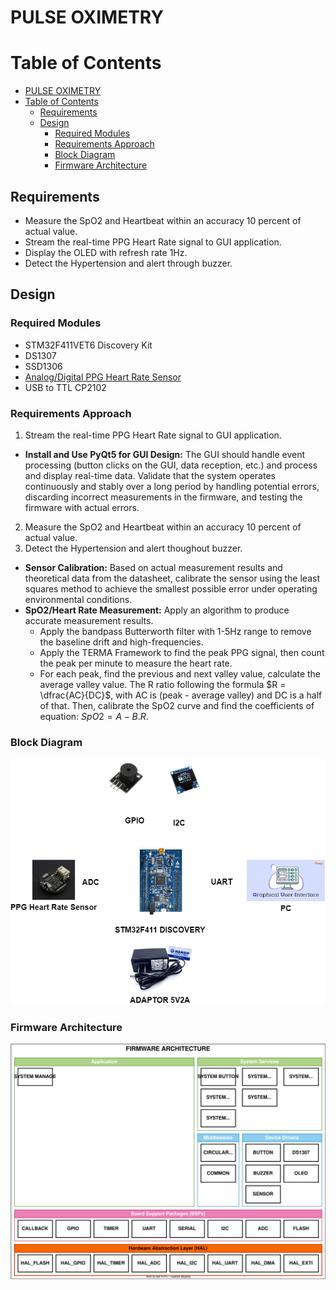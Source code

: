# PULSE OXIMETRY

# Table of Contents
- [PULSE OXIMETRY](#pulse-oximetry)
- [Table of Contents](#table-of-contents)
  - [Requirements](#requirements)
  - [Design](#design)
    - [Required Modules](#required-modules)
    - [Requirements Approach](#requirements-approach)
    - [Block Diagram](#block-diagram)
    - [Firmware Architecture](#firmware-architecture)

<a id="#1-requirements"></a>

## Requirements

* Measure the SpO2 and Heartbeat within an accuracy 10 percent of actual value.
* Stream the real-time PPG Heart Rate signal to GUI application.
* Display the OLED with refresh rate 1Hz.
* Detect the Hypertension and alert through buzzer.

<a id="#firmware-architecture"></a>

## Design

### Required Modules

* STM32F411VET6 Discovery Kit
* DS1307
* SSD1306
* [Analog/Digital PPG Heart Rate Sensor](https://hshop.vn/products/cam-bien-nhip-tim-dfrobot-gravity-analog-digital-ppg-heart-rate-sensor)
* USB to TTL CP2102 


### Requirements Approach
1. Stream the real-time PPG Heart Rate signal to GUI application.

* **Install and Use PyQt5 for GUI Design:** The GUI should handle event processing (button clicks on the GUI, data reception, etc.) and process and display real-time data. Validate that the system operates continuously and stably over a long period by handling potential errors, discarding incorrect measurements in the firmware, and testing the firmware with actual errors.
  
2. Measure the SpO2 and Heartbeat within an accuracy 10 percent of actual value.
3. Detect the Hypertension and alert thoughout buzzer.
* **Sensor Calibration:** Based on actual measurement results and theoretical data from the datasheet, calibrate the sensor using the least squares method to achieve the smallest possible error under operating environmental conditions.
* **SpO2/Heart Rate Measurement:** Apply an algorithm to produce accurate measurement results.
  * Apply the bandpass Butterworth filter with 1-5Hz range to remove the baseline drift and high-frequencies.
  * Apply the TERMA Framework to find the peak PPG signal, then count the peak per minute to measure the heart rate.
  * For each peak, find the previous and next valley value, calculate the average valley value. The R ratio following the formula $R = \dfrac{AC}{DC}$, with AC is (peak - average valley) and DC is a half of that. Then, calibrate the SpO2 curve and find the coefficients of equation: $SpO2 = A - B.R$.

### Block Diagram

 <p align="center">
  <img src="./img/block_diagram.png" alt="Block Diagram" width="600" height="auto">
</p>

### Firmware Architecture

 <p align="center">
  <img src="./img/firmware_architecture.svg" alt="Firmware Architecture" width="600" height="auto">
</p>
